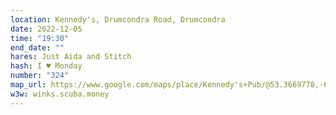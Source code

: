 ```yaml
---
location: Kennedy's, Drumcondra Road, Drumcondra
date: 2022-12-05
time: "19:30"
end_date: ""
hares: Just Aida and Stitch
hash: I ♥ Monday
number: "324"
map_url: https://www.google.com/maps/place/Kennedy's+Pub/@53.3669778,-6.2579421,17z/data=!3m1!4b1!4m8!3m7!1s0x48670e658204c11b:0xe160eb7a273e8a79!5m2!4m1!1i2!8m2!3d53.3669746!4d-6.2557481
w3w: winks.scuba.money
---
```

